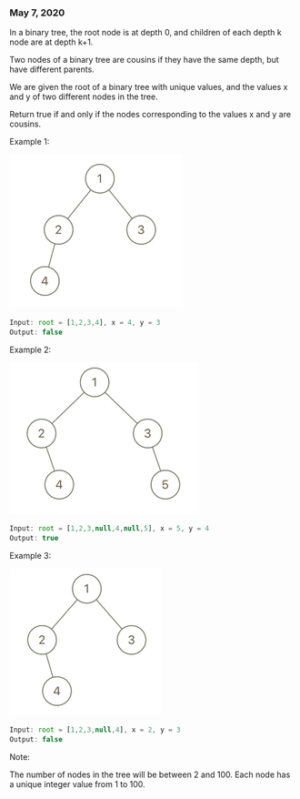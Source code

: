 ### May 7, 2020

In a binary tree, the root node is at depth 0, and children of each depth k node are at depth k+1.

Two nodes of a binary tree are cousins if they have the same depth, but have different parents.

We are given the root of a binary tree with unique values, and the values x and y of two different nodes in the tree.

Return true if and only if the nodes corresponding to the values x and y are cousins.


Example 1:

![Example 1](img/1.png)

```javascript
Input: root = [1,2,3,4], x = 4, y = 3
Output: false
```

Example 2:

![Example 2](img/2.png)

```javascript
Input: root = [1,2,3,null,4,null,5], x = 5, y = 4
Output: true
```

Example 3:

![Example 3](img/3.png)

```javascript
Input: root = [1,2,3,null,4], x = 2, y = 3
Output: false
```

Note:

The number of nodes in the tree will be between 2 and 100.
Each node has a unique integer value from 1 to 100.